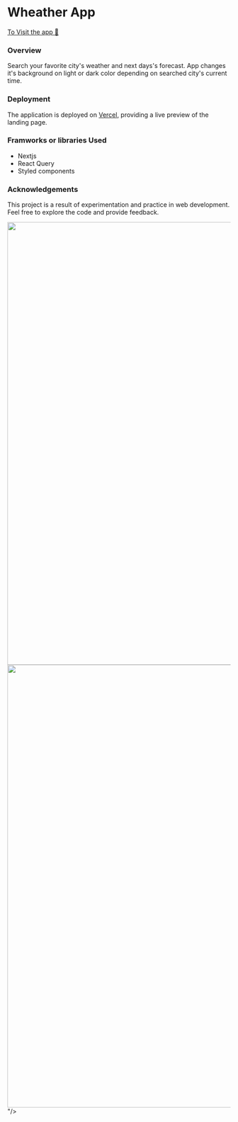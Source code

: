 # Wheather App

[To Visit the app 👀 ](https://bazarchic.vercel.app/) 

### Overview

Search your favorite city's weather and next days's forecast. App changes it's background on light or dark color depending on searched city's current time.

### Deployment

The application is deployed on [Vercel](https://vercel.com/), providing a live preview of the landing page.

### Framworks or libraries Used

- Nextjs
- React Query
- Styled components

### Acknowledgements

This project is a result of experimentation and practice in web development. Feel free to explore the code and provide feedback.

<p align="left" >
<img align="left" width="1000" src="<p align="left" >
<img align="left" width="1000" src="https://res.cloudinary.com/dps4zteie/image/upload/v1701092677/Capture_d_e%CC%81cran_2023-11-27_a%CC%80_14.43.25_td14nq.png"/>
</p>"/>
</p>





